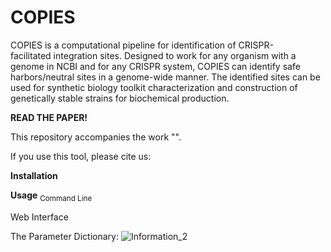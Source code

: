 # COPIES
COPIES is a computational pipeline for identification of CRISPR-facilitated integration sites. Designed to work for any organism with a genome in NCBI and for any CRISPR system, COPIES can identify safe harbors/neutral sites in a genome-wide manner. The identified sites can be used for synthetic biology toolkit characterization and construction of genetically stable strains for biochemical production.

**READ THE PAPER!**

This repository accompanies the work "".

If you use this tool, please cite us:

**Installation**

**Usage**
<sub>
Command Line
</sub>

Web Interface


The Parameter Dictionary:
![Information_2](https://user-images.githubusercontent.com/60017121/171938516-73cbb74c-ec38-45be-9b73-5cb845211579.png)
